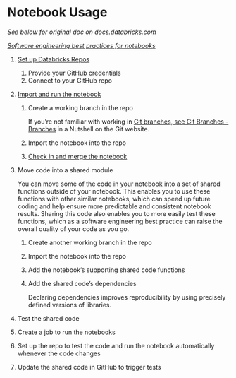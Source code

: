 # Notebook Usage

*See below for original doc on docs.databricks.com*

*[Software engineering best practices for notebooks](https://docs.databricks.com/notebooks/best-practices.html#software-engineering-best-practices-for-notebooks)*

1. [Set up Databricks Repos](https://docs.databricks.com/notebooks/best-practices.html#step-1-set-up-databricks-repos)
    1. Provide your GitHub credentials
    2. Connect to your GitHub repo
2. [Import and run the notebook](https://docs.databricks.com/notebooks/best-practices.html#step-2-import-and-run-the-notebook)
    1. Create a working branch in the repo

        If you’re not familiar with working in [Git branches, see Git Branches - Branches](https://git-scm.com/book/en/v2/Git-Branching-Branches-in-a-Nutshell) in a Nutshell on the Git website.

    2. Import the notebook into the repo
    3. [Check in and merge the notebook](https://docs.databricks.com/notebooks/best-practices.html#step-24-check-in-and-merge-the-notebook)
    
3. Move code into a shared module

    You can move some of the code in your notebook into a set of shared functions outside of your notebook. This enables you to use these functions with other similar notebooks, which can speed up future coding and help ensure more predictable and consistent notebook results. Sharing this code also enables you to more easily test these functions, which as a software engineering best practice can raise the overall quality of your code as you go.

    1. Create another working branch in the repo
    2. Import the notebook into the repo
    3. Add the notebook’s supporting shared code functions
    4. Add the shared code’s dependencies

         Declaring dependencies improves reproducibility by using precisely defined versions of libraries.

4. Test the shared code
5. Create a job to run the notebooks
6. Set up the repo to test the code and run the notebook automatically whenever the code changes
7. Update the shared code in GitHub to trigger tests

